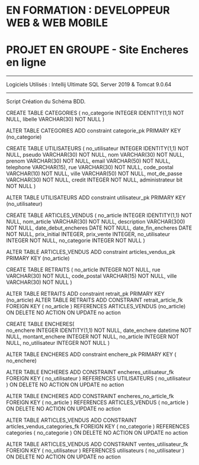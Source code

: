 # EN FORMATION : DEVELOPPEUR WEB & WEB MOBILE
# PROJET EN GROUPE - Site Encheres en ligne

------------
Logiciels Utilisés : Intellij Ultimate
SQL Server 2019 & Tomcat 9.0.64


------------
Script Création du Schéma BDD.

CREATE TABLE CATEGORIES (
    no_categorie   INTEGER IDENTITY(1,1) NOT NULL,
    libelle        VARCHAR(30) NOT NULL
)

ALTER TABLE CATEGORIES ADD constraint categorie_pk PRIMARY KEY (no_categorie)

  

CREATE TABLE UTILISATEURS (
    no_utilisateur   INTEGER IDENTITY(1,1) NOT NULL,
    pseudo           VARCHAR(30) NOT NULL,
    nom              VARCHAR(30) NOT NULL,
    prenom           VARCHAR(30) NOT NULL,
    email            VARCHAR(50) NOT NULL,
    telephone        VARCHAR(15),
    rue              VARCHAR(30) NOT NULL,
    code_postal      VARCHAR(10) NOT NULL,
    ville            VARCHAR(50) NOT NULL,
    mot_de_passe     VARCHAR(30) NOT NULL,
    credit           INTEGER NOT NULL,
    administrateur   bit NOT NULL
)

ALTER TABLE UTILISATEURS ADD constraint utilisateur_pk PRIMARY KEY (no_utilisateur)


CREATE TABLE ARTICLES_VENDUS (
    no_article                    INTEGER IDENTITY(1,1) NOT NULL,
    nom_article                   VARCHAR(30) NOT NULL,
    description                   VARCHAR(300) NOT NULL,
	date_debut_encheres           DATE NOT NULL,
    date_fin_encheres             DATE NOT NULL,
    prix_initial                  INTEGER,
    prix_vente                    INTEGER,
    no_utilisateur                INTEGER NOT NULL,
    no_categorie                  INTEGER NOT NULL
)



ALTER TABLE ARTICLES_VENDUS ADD constraint articles_vendus_pk PRIMARY KEY (no_article)


CREATE TABLE RETRAITS (
	no_article       INTEGER NOT NULL,
    rue              VARCHAR(30) NOT NULL,
    code_postal      VARCHAR(15) NOT NULL,
    ville            VARCHAR(30) NOT NULL
)

ALTER TABLE RETRAITS ADD constraint retrait_pk PRIMARY KEY  (no_article)
ALTER TABLE RETRAITS
    ADD CONSTRAINT retrait_article_fk FOREIGN KEY ( no_article ) REFERENCES  ARTICLES_VENDUS (no_article)
ON DELETE NO ACTION 
    ON UPDATE no action 


CREATE TABLE ENCHERES(	
	no_enchere  INTEGER IDENTITY(1,1) NOT NULL,
	date_enchere datetime NOT NULL,
	montant_enchere INTEGER NOT NULL,
	no_article INTEGER NOT NULL,
	no_utilisateur INTEGER NOT NULL
 )

ALTER TABLE ENCHERES ADD constraint enchere_pk PRIMARY KEY ( no_enchere)
 
ALTER TABLE ENCHERES
    ADD CONSTRAINT encheres_utilisateur_fk FOREIGN KEY ( no_utilisateur ) REFERENCES UTILISATEURS ( no_utilisateur )
ON DELETE NO ACTION 
    ON UPDATE no action 

ALTER TABLE ENCHERES
    ADD CONSTRAINT encheres_no_article_fk FOREIGN KEY ( no_article ) REFERENCES ARTICLES_VENDUS ( no_article )
ON DELETE NO ACTION 
    ON UPDATE no action 
	

ALTER TABLE ARTICLES_VENDUS
    ADD CONSTRAINT articles_vendus_categories_fk FOREIGN KEY ( no_categorie )
        REFERENCES categories ( no_categorie )
ON DELETE NO ACTION 
    ON UPDATE no action 

ALTER TABLE ARTICLES_VENDUS
    ADD CONSTRAINT ventes_utilisateur_fk FOREIGN KEY ( no_utilisateur )
        REFERENCES utilisateurs ( no_utilisateur )
ON DELETE NO ACTION 
    ON UPDATE no action 
